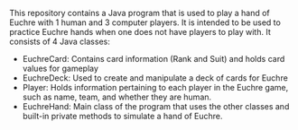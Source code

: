 This repository contains a Java program that is used to play a hand of Euchre with 1 human and 3 computer players.
It is intended to be used to practice Euchre hands when one does not have players to play with.
It consists of 4 Java classes:

- EuchreCard: Contains card information (Rank and Suit) and holds card values for gameplay
- EuchreDeck: Used to create and manipulate a deck of cards for Euchre
- Player: Holds information pertaining to each player in the Euchre game, such as name, team, and whether they are human.
- EuchreHand: Main class of the program that uses the other classes and built-in private methods to simulate a hand of Euchre.
